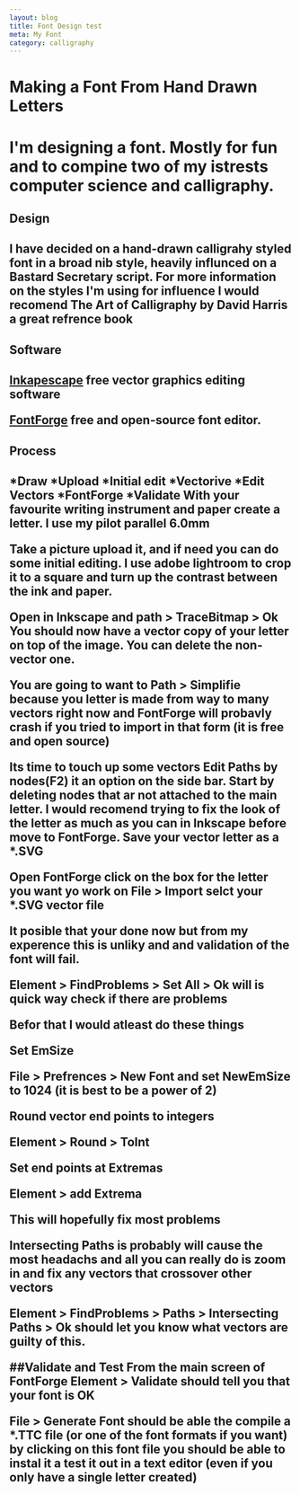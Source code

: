 ```yaml
---
layout: blog
title: Font Design test
meta: My Font
category: calligraphy
---
```


<h1>Making a Font From Hand Drawn Letters<h1>

I'm designing a font. Mostly for fun and to compine two of my istrests computer science and calligraphy.

<h2>Design<h2>
I have decided on a hand-drawn calligrahy styled font in a broad nib style, heavily influnced on a Bastard Secretary script. For more information on the styles I'm using for influence I would recomend The Art of Calligraphy by David Harris a great refrence book      

<h2>Software<h2>

[Inkapescape](https://inkscape.org/en/) free vector graphics editing software

[FontForge](https://fontforge.github.io/en-US/) free and open-source font editor.

<h2>Process<h2>
	*Draw
	*Upload
	*Initial edit
	*Vectorive
	*Edit Vectors
	*FontForge
	*Validate
With your favourite writing instrument and paper create a letter. I use my pilot parallel 6.0mm

Take a picture upload it, and if need you can do some initial editing. I use adobe lightroom to crop it to a square and turn up the contrast between the ink and paper.

Open in Inkscape and path > TraceBitmap > Ok
You should now have a vector copy of your letter on top of the image. You can delete the non-vector one.

You are going to want to Path > Simplifie  because you letter is made from way to many vectors right now and FontForge will probavly crash if you tried to import in that form (it is free and open source)

Its time to touch up some vectors Edit Paths by nodes(F2) it an option on the side bar. Start by deleting nodes that ar not attached to the main letter. I would recomend trying to fix the look of the letter as much as you can in Inkscape before move to FontForge. Save your vector letter as a *.SVG

Open FontForge click on the box for the letter you want yo work on File > Import selct your *.SVG vector file

It posible that your done now but from my experence this is unliky and and  validation of the font will fail.

Element > FindProblems > Set All > Ok will  is quick way check if there are problems

Befor that I would atleast do these things

Set EmSize

File > Prefrences > New Font and set NewEmSize to 1024 (it is best to be a power of 2)

Round vector end points to integers

Element > Round > ToInt

Set end points at Extremas

Element > add Extrema

This will hopefully fix most problems

Intersecting Paths is probably will cause the most headachs and all you can really do is zoom in  and fix any vectors that crossover other vectors

Element > FindProblems > Paths > Intersecting Paths > Ok should let you know what vectors are guilty of this.  

##Validate and Test
From the main screen of FontForge Element > Validate should tell you that your font is OK

File > Generate Font should be able the compile a *.TTC file (or one of the font formats if you want) by clicking on this font file you should be able to instal it a test it out in a text editor (even if you only have a single letter created)
